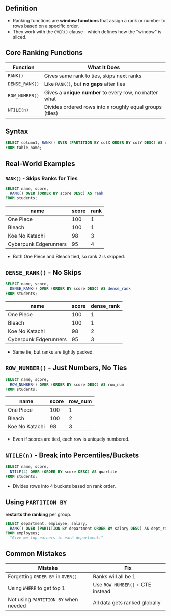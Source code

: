 ## Definition

- Ranking functions are **window functions** that assign a rank or number to rows based on a specific order.
- They work with the `OVER()` clause - which defines how the "window" is sliced.
## Core Ranking Functions

| Function       | What It Does                                               |
| -------------- | ---------------------------------------------------------- |
| `RANK()`       | Gives same rank to ties, skips next ranks                  |
| `DENSE_RANK()` | Like `RANK()`, but **no gaps** after ties                  |
| `ROW_NUMBER()` | Gives a **unique number** to every row, no matter what     |
| `NTILE(n)`     | Divides ordered rows into `n` roughly equal groups (tiles) |
## Syntax

```sql
SELECT column1, RANK() OVER (PARTITION BY colX ORDER BY colY DESC) AS rank
FROM table_name;
```

## Real-World Examples

### `RANK()` - Skips Ranks for Ties

```sql
SELECT name, score,
  RANK() OVER (ORDER BY score DESC) AS rank
FROM students;
```

| name                  | score | rank |
| --------------------- | ----- | ---- |
| One Piece             | 100   | 1    |
| Bleach                | 100   | 1    |
| Koe No Katachi        | 98    | 3    |
| Cyberpunk Edgerunners | 95    | 4    |
-  Both One Piece and Bleach tied, so rank 2 is skipped.
## `DENSE_RANK()` - No Skips

```sql
SELECT name, score,
  DENSE_RANK() OVER (ORDER BY score DESC) AS dense_rank
FROM students;
```

| name                  | score | dense_rank |
| --------------------- | ----- | ---------- |
| One Piece             | 100   | 1          |
| Bleach                | 100   | 1          |
| Koe No Katachi        | 98    | 2          |
| Cyberpunk Edgerunners | 95    | 3          |
-  Same tie, but ranks are tightly packed.
## `ROW_NUMBER()` -  Just Numbers, No Ties

```sql
SELECT name, score,
  ROW_NUMBER() OVER (ORDER BY score DESC) AS row_num
FROM students;

```

| name           | score | row_num |
| -------------- | ----- | ------- |
| One Piece      | 100   | 1       |
| Bleach         | 100   | 2       |
| Koe No Katachi | 98    | 3       |
- Even if scores are tied, each row is uniquely numbered.
## `NTILE(n)` - Break into Percentiles/Buckets

```sql
SELECT name, score,
  NTILE(4) OVER (ORDER BY score DESC) AS quartile
FROM students;

```

- Divides rows into 4 buckets based on rank order.
## Using `PARTITION BY`

**restarts the ranking** per group.

```sql
SELECT department, employee, salary,
  RANK() OVER (PARTITION BY department ORDER BY salary DESC) AS dept_rank
FROM employees;
--"Give me top earners in each department."
```
## Common Mistakes

| Mistake                              | Fix                              |
| ------------------------------------ | -------------------------------- |
| Forgetting `ORDER BY` in `OVER()`    | Ranks will all be 1              |
| Using `WHERE` to get top 1           | Use `ROW_NUMBER()` + CTE instead |
| Not using `PARTITION BY` when needed | All data gets ranked globally    |
